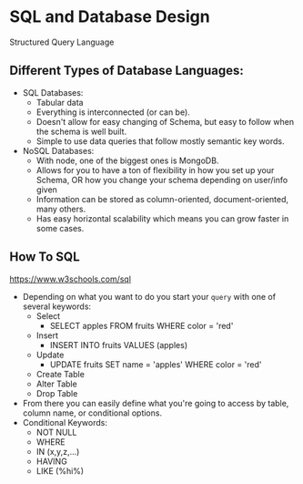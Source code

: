 # SQL and Database Design

Structured Query Language

## Different Types of Database Languages:

- SQL Databases:
  - Tabular data
  - Everything is interconnected (or can be).
  - Doesn't allow for easy changing of Schema, but easy to follow when the schema is well built.
  - Simple to use data queries that follow mostly semantic key words.
- NoSQL Databases:
  - With node, one of the biggest ones is MongoDB.
  - Allows for you to have a ton of flexibility in how you set up your Schema, OR how you change your schema depending on user/info given
  - Information can be stored as column-oriented, document-oriented, many others.
  - Has easy horizontal scalability which means you can grow faster in some cases.

## How To SQL

https://www.w3schools.com/sql

- Depending on what you want to do you start your `query` with one of several keywords:
  - Select
    - SELECT apples FROM fruits WHERE color = 'red'
  - Insert
    - INSERT INTO fruits VALUES (apples)
  - Update
    - UPDATE fruits SET name = 'apples' WHERE color = 'red'
  - Create Table
  - Alter Table
  - Drop Table
- From there you can easily define what you're going to access by table, column name, or conditional options.
- Conditional Keywords:
  - NOT NULL
  - WHERE
  - IN (x,y,z,...)
  - HAVING
  - LIKE (%hi%)